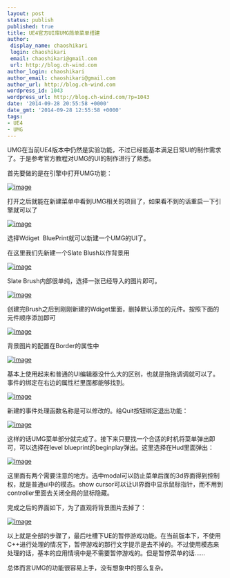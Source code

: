 ```yaml
---
layout: post
status: publish
published: true
title: UE4官方UI库UMG简单菜单搭建
author:
 display_name: chaoshikari
 login: chaoshikari
 email: chaoshikari@gmail.com
 url: http://blog.ch-wind.com
author_login: chaoshikari
author_email: chaoshikari@gmail.com
author_url: http://blog.ch-wind.com
wordpress_id: 1043
wordpress_url: http://blog.ch-wind.com/?p=1043
date: '2014-09-28 20:55:58 +0000'
date_gmt: '2014-09-28 12:55:58 +0000'
tags:
- UE4
- UMG
---
```

UMG在当前UE4版本中仍然是实验功能，不过已经能基本满足日常UI的制作需求了。于是参考官方教程对UMG的UI的制作进行了熟悉。


首先要做的是在引擎中打开UMG功能：


[![image](https://blog.ch-wind.com/wp-content/uploads/2014/09/image_thumb2.png "image")](https://blog.ch-wind.com/wp-content/uploads/2014/09/image2.png)


打开之后就能在新建菜单中看到UMG相关的项目了，如果看不到的话重启一下引擎就可以了


[![image](https://blog.ch-wind.com/wp-content/uploads/2014/09/image_thumb3.png "image")](https://blog.ch-wind.com/wp-content/uploads/2014/09/image3.png)


选择Wdiget  BluePrint就可以新建一个UMG的UI了。


在这里我们先新建一个Slate Blush以作背景用


[![image](https://blog.ch-wind.com/wp-content/uploads/2014/09/image_thumb4.png "image")](https://blog.ch-wind.com/wp-content/uploads/2014/09/image4.png)


Slate Brush内部很单纯，选择一张已经导入的图片即可。


[![image](https://blog.ch-wind.com/wp-content/uploads/2014/09/image_thumb5.png "image")](https://blog.ch-wind.com/wp-content/uploads/2014/09/image5.png)


创建完Brush之后到刚刚新建的Wdiget里面，删掉默认添加的元件。按照下面的元件顺序添加即可


[![image](https://blog.ch-wind.com/wp-content/uploads/2014/09/image_thumb6.png "image")](https://blog.ch-wind.com/wp-content/uploads/2014/09/image6.png)


背景图片的配置在Border的属性中


[![image](https://blog.ch-wind.com/wp-content/uploads/2014/09/image_thumb7.png "image")](https://blog.ch-wind.com/wp-content/uploads/2014/09/image7.png)


基本上使用起来和普通的UI编辑器没什么大的区别，也就是拖拖调调就可以了。事件的绑定在右边的属性栏里面都能够找到。


[![image](https://blog.ch-wind.com/wp-content/uploads/2014/09/image_thumb8.png "image")](https://blog.ch-wind.com/wp-content/uploads/2014/09/image8.png)


新建的事件处理函数名称是可以修改的。给Quit按钮绑定退出功能：


[![image](https://blog.ch-wind.com/wp-content/uploads/2014/09/image_thumb9.png "image")](https://blog.ch-wind.com/wp-content/uploads/2014/09/image9.png)


这样的话UMG菜单部分就完成了。接下来只要找一个合适的时机将菜单弹出即可，可以选择在level blueprint的beginplay弹出。这里选择在Hud里面弹出：


[![image](https://blog.ch-wind.com/wp-content/uploads/2014/09/image_thumb10.png "image")](https://blog.ch-wind.com/wp-content/uploads/2014/09/image10.png)


这里面有两个需要注意的地方。选中modal可以防止菜单后面的3d界面得到控制权，就是普通ui中的模态。show cursor可以让UI界面中显示鼠标指针，而不用到controller里面去关闭全局的鼠标隐藏。


完成之后的界面如下，为了直观将背景图片去掉了：


[![image](https://blog.ch-wind.com/wp-content/uploads/2014/09/image_thumb11.png "image")](https://blog.ch-wind.com/wp-content/uploads/2014/09/image11.png)


以上就是全部的步骤了，最后吐槽下UE的暂停游戏功能。在当前版本下，不使用C++进行处理的情况下，暂停游戏的那行文字提示是去不掉的。不过使用模态来处理的话，基本的应用情境中是不需要暂停游戏的。但是暂停菜单的话……


总体而言UMG的功能很容易上手，没有想象中的那么复杂。


